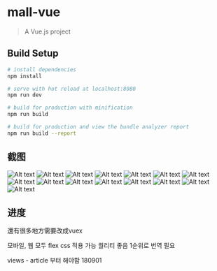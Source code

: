 # mall-vue

> A Vue.js project

## Build Setup

``` bash
# install dependencies
npm install

# serve with hot reload at localhost:8080
npm run dev

# build for production with minification
npm run build

# build for production and view the bundle analyzer report
npm run build --report
```

## 截图
![Alt text](/shotcut/1.png)
![Alt text](/shotcut/2.png)
![Alt text](/shotcut/3.png)
![Alt text](/shotcut/4.png)
![Alt text](/shotcut/5.png)
![Alt text](/shotcut/6.png)
![Alt text](/shotcut/7.png)
![Alt text](/shotcut/8.png)
![Alt text](/shotcut/9.png)
![Alt text](/shotcut/10.png)
![Alt text](/shotcut/11.png)
![Alt text](/shotcut/12.png)
![Alt text](/shotcut/13.png)
![Alt text](/shotcut/14.png)
![Alt text](/shotcut/15.png)

## 进度
還有很多地方需要改成vuex

모바일, 웹 모두 flex css 적용 가능
퀄리티 좋음
1순위로 번역 필요

views - article 부터 해야함 180901
